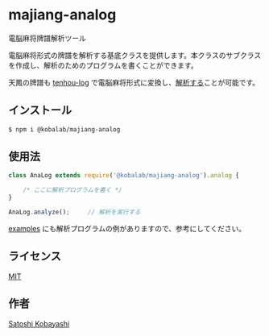 # majiang-analog

電脳麻将牌譜解析ツール

電脳麻将形式の牌譜を解析する基底クラスを提供します。本クラスのサブクラスを作成し、解析のためのプログラムを書くことができます。

天鳳の牌譜も [tenhou-log](https://www.npmjs.com/package/@kobalab/tenhou-log) で電脳麻将形式に変換し、[解析する](https://blog.kobalab.net/entry/20180113/1515776231)ことが可能です。

## インストール
```sh
$ npm i @kobalab/majiang-analog
```

## 使用法
```js
class AnaLog extends require('@kobalab/majiang-analog').analog {

    /* ここに解析プログラムを書く */
}

AnaLog.analyze();     // 解析を実行する
```

[examples](https://github.com/kobalab/majiang-analog/tree/master/examples) にも解析プログラムの例がありますので、参考にしてください。

## ライセンス
[MIT](https://github.com/kobalab/majiang-analog/blob/master/LICENSE)

## 作者
[Satoshi Kobayashi](https://github.com/kobalab)
